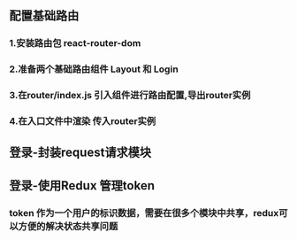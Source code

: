 ## 配置基础路由

### 1.安装路由包 react-router-dom
### 2.准备两个基础路由组件 Layout 和 Login
### 3.在router/index.js 引入组件进行路由配置,导出router实例
### 4.在入口文件中渲染<RouterProvider /> 传入router实例


## 登录-封装request请求模块

## 登录-使用Redux 管理token
### token 作为一个用户的标识数据，需要在很多个模块中共享，redux可以方便的解决状态共享问题

